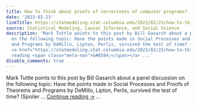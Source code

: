 ```yaml
---
title: How to think about proofs of correctness of computer programs?
date: '2023-02-23'
linkTitle: https://statmodeling.stat.columbia.edu/2023/02/23/how-to-think-about-proofs-of-correctness-of-computer-programs/
source: Statistical Modeling, Causal Inference, and Social Science
description: 'Mark Tuttle points to this post by Bill Gasarch about a panel discussion
  on the following topic: Have the points made in Social Processes and Proofs of Theorems
  and Programs by DeMillo, Lipton, Perlis, survived the test of time? (Spoiler &#8230;
  <a href="https://statmodeling.stat.columbia.edu/2023/02/23/how-to-think-about-proofs-of-correctness-of-computer-programs/">Continue
  reading <span class="meta-nav">&#8594;</span></a> ...'
disable_comments: true
---
```

Mark Tuttle points to this post by Bill Gasarch about a panel discussion on the following topic: Have the points made in Social Processes and Proofs of Theorems and Programs by DeMillo, Lipton, Perlis, survived the test of time? (Spoiler &#8230; <a href="https://statmodeling.stat.columbia.edu/2023/02/23/how-to-think-about-proofs-of-correctness-of-computer-programs/">Continue reading <span class="meta-nav">&#8594;</span></a> ...